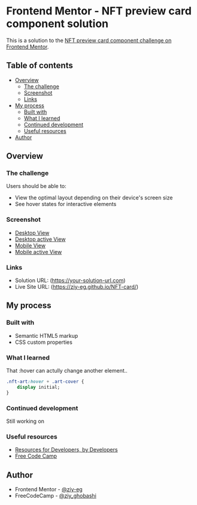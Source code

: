 # Frontend Mentor - NFT preview card component solution

This is a solution to the [NFT preview card component challenge on Frontend Mentor](https://www.frontendmentor.io/challenges/nft-preview-card-component-SbdUL_w0U).

## Table of contents

- [Overview](#overview)
  - [The challenge](#the-challenge)
  - [Screenshot](#screenshot)
  - [Links](#links)
- [My process](#my-process)
  - [Built with](#built-with)
  - [What I learned](#what-i-learned)
  - [Continued development](#continued-development)
  - [Useful resources](#useful-resources)
- [Author](#author)


## Overview

### The challenge

Users should be able to:
- View the optimal layout depending on their device's screen size
- See hover states for interactive elements

### Screenshot

- [Desktop View](./design/desktop-view.png)
- [Desktop active View](./design/desktop-active.png)
- [Mobile View](./design/mobile-view.png)
- [Mobile active View](./design/mobile-active.png)

### Links

- Solution URL: (https://your-solution-url.com)
- Live Site URL: (https://ziy-eg.github.io/NFT-card/)

## My process

### Built with

- Semantic HTML5 markup
- CSS custom properties

### What I learned

That :hover can actully change another element..

```css
.nft-art:hover + .art-cover {
    display initial;
}
```

### Continued development

Still working on <Webkit>

### Useful resources

- [Resources for Developers, by Developers](https://developer.mozilla.org/en-US/)
- [Free Code Camp](https://www.freecodecamp.org/learn/)

## Author

- Frontend Mentor - [@ziy-eg](https://www.frontendmentor.io/profile/ziy-eg)
- FreeCodeCamp - [@ziy_ghobashi](https://www.freecodecamp.org/ziy_ghobashi)
